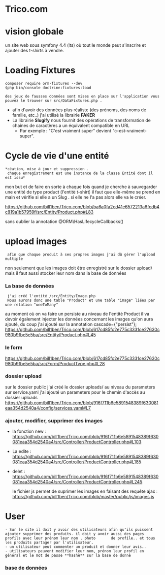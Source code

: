 # Trico.com


vision globale
================
un site web sous symfony 4.4 (lts) où tout le monde peut s'inscrire et ajouter des t-shirts à vendre.


Loading Fixtures
================

    composer require orm-fixtures --dev
    $php bin/console doctrine:fixtures:load
    
    des jeux de fausses données sont mises en place sur l'application vous pouvez le trouver sur src/DataFixtures.php .
    
 
           
* afin d'avoir des données plus réaliste (des prénoms, des noms de famille, etc..) j'ai utilisé la librairie **FAKER** 
* La librairie **Slugify** nous fournit des opérations de transformation de chaines de caractères a un équivalent compatible en URL
  * Par exemple : "C'est vraiment super" devient "c-est-vraiment-super".
  
 Cycle de vie d'une entité  
 ==========================
    *céation, mise à jour et suppression .
     chaque enregistrement est une instance de la classe Entité dont il est issu*
  
mon but et de faire en sorte à chaque fois quand je cherche à sauvegarder une entité de type product (l'entitè t-shirt) il faut que elle-même se prend en main et vérifie si elle a un Slug . si elle ne l'a pas alors elle va le créer.

https://github.com/bill1ben/Trico.com/blob/ba6a0fa2cd41e6572213a6fcdb4c819a1b57959f/src/Entity/Product.php#L83

sans oublier la annotation @ORM\HasLifecycleCallbacks()
  
 upload images
 =============
     afin que chaque produit à ses propres images j'ai dû gérer l'upload multiple 
     
  non seulement que les images doit être enregistré sur le dossier upload/ mais il faut aussi stocker leur nom dans la base de données
  
   ### La base de données
  
     j'ai créé l'entité /src/Entity/Image.php 
     Nous aurons donc une table "Product" et une table "image" liées par une relation "oneToMany"

  au moment où on va faire un persiste au niveau de l'entité Product il va devoir également injecter les données concernant les images qu'on aura ajouté,
  du coup j'ai ajouté sur la annotation cascade={"persist"};
  https://github.com/bill1ben/Trico.com/blob/617cd85fc2e775c3331ce27630c980b9fbe5e5ba/src/Entity/Product.php#L45
  
   ### le form
 
  https://github.com/bill1ben/Trico.com/blob/617cd85fc2e775c3331ce27630c980b9fbe5e5ba/src/Form/ProductType.php#L28
    
   ### dossier upload
   
  sur le dossier public j'ai créé le dossier uploads/
  au niveau du parameters sur service.yaml j'ai ajouté un parameters pour le chemin d'accès au dossier uploads 
  https://github.com/bill1ben/Trico.com/blob/916f711b6e5891548389f630081eaa354d2540a4/config/services.yaml#L7
   
   ### ajouter, modifier, supprimer des images
   

* la fonction new : https://github.com/bill1ben/Trico.com/blob/916f711b6e5891548389f630081eaa354d2540a4/src/Controller/ProductController.php#L103
* La edite : https://github.com/bill1ben/Trico.com/blob/916f711b6e5891548389f630081eaa354d2540a4/src/Controller/ProductController.php#L185
* delet : https://github.com/bill1ben/Trico.com/blob/916f711b6e5891548389f630081eaa354d2540a4/src/Controller/ProductController.php#L245
  
  le fichier js permet de suprimer les images en faisant des requête ajax : https://github.com/bill1ben/Trico.com/blob/master/public/js/images.js
  
 User
 ====
    - Sur le site il doit y avoir des utilisateurs afin qu'ils puissent ajouter supprimer des produits. il doit y avoir aussi des pages profils avec leur prénom leur nom , photo       de profile.. et tous les produits partager par l'utilisateur.
    - un utilisateur peut commenter un produit et donner leur avis..
    - utilisateurs peuvent modifier leur nom, prénom leur profil en général et le mot de passe **hashè** sur la base de donnè 
 
  ### base de données
 
 
